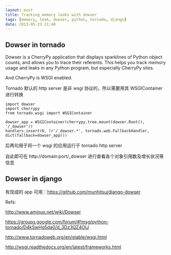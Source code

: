 ```yaml
---
layout: post
title: Tracking memory leaks with dowser
tags: [memory, leak, dowser, python, tornado, django]
date: 2013-05-23 21:40
---
```


## Dowser in tornado

Dowser is a CherryPy application that displays sparklines of Python object counts, and allows you to trace their referents. This helps you track memory usage and leaks in any Python program, but especially CherryPy sites.

And CherryPy is WSGI enabled.

Tornado 默认的 http server 是非 wsgi 协议的，所以需要用其 WSGIContainer 进行转换

    import dowser
    import cherrypy
    from tornado.wsgi import WSGIContainer

    dowser_app = WSGIContainer(cherrypy.tree.mount(dowser.Root(), '/_dowser'))
    handlers.insert(0, (r'/_dowser.*', tornado.web.FallbackHandler, dict(fallback=dowser_app)))

后两句用于将一个 wsgi 的应用运行于 tornado http server

自此即可在 http://domain:port/_dowser 进行查看各个对象引用数及增长状况等信息

## Dowser in django

有现成的 app 可用：https://github.com/munhitsu/django-dowser

Refs:

http://www.aminus.net/wiki/Dowser

https://groups.google.com/forum/#!msg/python-tornado/D4kSwHg5da0/d_3Dz3QZ4OIJ

http://www.tornadoweb.org/en/stable/wsgi.html

http://wsgi.readthedocs.org/en/latest/frameworks.html
